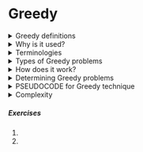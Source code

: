 # Greedy

<details>
<summary>Greedy definitions</summary>

1. 

2. 

</details>

<details>
<summary>Why is it used?</summary>

1. 
</details>

<details>
<summary>Terminologies</summary>

1. 
2. 
3. 
4. 
5. 
6. 
7. 
8. 
9. 

</details>

<details>
<summary>Types of Greedy problems</summary>

1. 
2. 

</details>

<details>
<summary>How does it work?</summary>

- 

</details>

<details>
<summary>Determining Greedy problems</summary>

</details>

<details>
<summary>PSEUDOCODE for Greedy technique</summary>

</details>

<details>
<summary>Complexity</summary>


</details>

<h5>Exercises</h5>
<ol>
     <li></li>
     <li></li>
</ol>